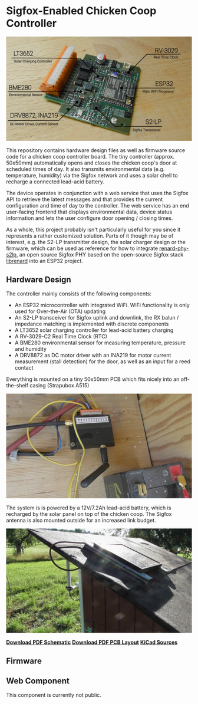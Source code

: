 # Sigfox-Enabled Chicken Coop Controller
![PCB with annotations](images/banner.jpg)


This repository contains hardware design files as well as firmware source code for a chicken coop controller board. The tiny controller (approx. 50x50mm) automatically opens and closes the chicken coop's door at scheduled times of day. It also transmits environmental data (e.g. temperature, humidity) via the Sigfox network and uses a solar chell to recharge a connected lead-acid battery.

The device operates in conjunction with a web service that uses the Sigfox API to retrieve the latest messages and that provides the current configuration and time of day to the controller. The web service has an end user-facing frontend that displays environmental data, device status information and lets the user configure door opening / closing times.

As a whole, this project probably isn't particularly useful for you since it represents a rather customized solution. Parts of it though may be of interest, e.g. the S2-LP transmitter design, the solar charger design or the firmware, which can be used as reference for how to integrate [renard-phy-s2lp](https://github.com/jeija/renard-phy-s2lp), an open source Sigfox PHY based on the open-source Sigfox stack [librenard](https://github.com/jeija/librenard) into an ESP32 project.

## Hardware Design
The controller mainly consists of the following components:

* An ESP32 microcontroller with integrated WiFi. WiFi functionality is only used for Over-the-Air (OTA) updating
* An S2-LP transceiver for Sigfox uplink and downlink, the RX balun / impedance matching is implemented with discrete components
* A LT3652 solar charging controller for lead-acid battery charging
* A RV-3029-C2 Real Time Clock (RTC)
* A BME280 environmental sensor for measuring temperature, pressure and humidity
* A DRV8872 as DC motor driver with an INA219 for motor current measurement (stall detection) for the door, as well as an input for a reed contact

Everything is mounted on a tiny 50x50mm PCB which fits nicely into an off-the-shelf casing (Strapubox A515)

![The PCB in its case](images/casing.jpg)

The system is is powered by a 12V/7.2Ah lead-acid battery, which is recharged by the solar panel on top of the chicken coop. The Sigfox antenna is also mounted outside for an increased link budget.

![The PCB in its case](images/external.jpg)

[**Download PDF Schematic**](hardware_pdf/schematic.pdf)
[**Download PDF PCB Layout**](hardware_pdf/pcb.pdf)
[**KiCad Sources**](hardware)

## Firmware

## Web Component
This component is currently not public.